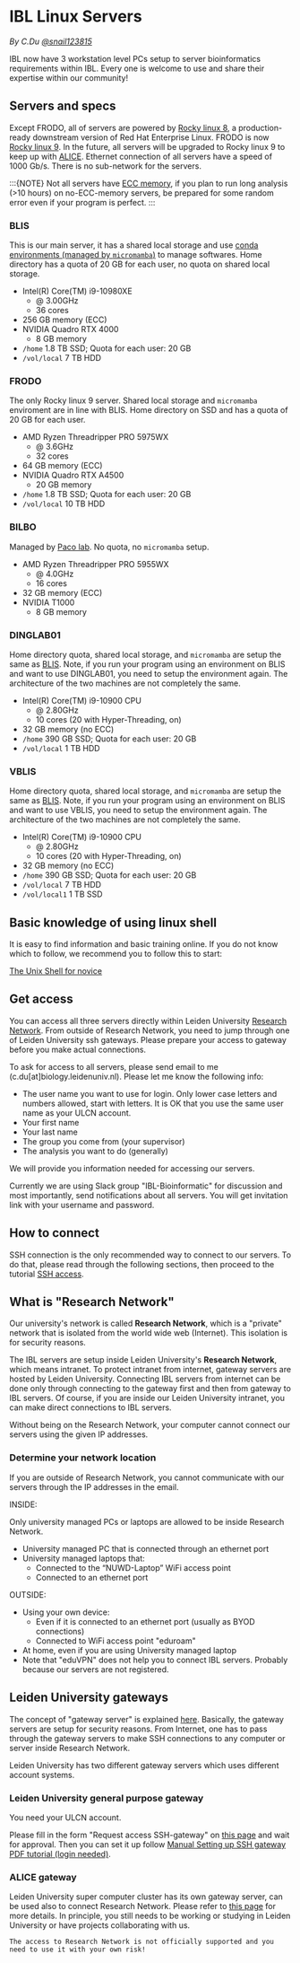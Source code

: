# IBL Linux Servers

*By C.Du [@snail123815](https://github.com/snail123815)*

IBL now have 3 workstation level PCs setup to server bioinformatics requirements within IBL. Every one is welcome to use and share their expertise within our community!

## Servers and specs

Except FRODO, all of servers are powered by [Rocky linux 8](https://rockylinux.org/about), a production-ready downstream version of Red Hat Enterprise Linux. FRODO is now [Rocky linux 9](https://rockylinux.org/news/rocky-linux-9-3-ga-release/). In the future, all servers will be upgraded to Rocky linux 9 to keep up with [ALICE](https://pubappslu.atlassian.net/wiki/spaces/HPCWIKI/pages/37519378/About+ALICE). Ethernet connection of all servers have a speed of 1000 Gb/s. There is no sub-network for the servers.

:::{NOTE}
Not all servers have [ECC memory](https://serverfault.com/questions/5887/what-is-ecc-ram-and-why-is-it-better), if you plan to run long analysis (>10 hours) on no-ECC-memory servers, be prepared for some random error even if your program is perfect.
:::

### BLIS

This is our main server, it has a shared local storage and use [conda environments (managed by `micromamba`)](Program%20setup.md) to manage softwares. Home directory has a quota of 20 GB for each user, no quota on shared local storage.

- Intel(R) Core(TM) i9-10980XE
  - @ 3.00GHz
  - 36 cores
- 256 GB memory (ECC)
- NVIDIA Quadro RTX 4000
  - 8 GB memory
- `/home` 1.8 TB SSD; Quota for each user: 20 GB
- `/vol/local` 7 TB HDD

### FRODO

The only Rocky linux 9 server. Shared local storage and `micromamba` enviroment are in line with BLIS. Home directory on SSD and has a quota of 20 GB for each user.

- AMD Ryzen Threadripper PRO 5975WX
  - @ 3.6GHz
  - 32 cores
- 64 GB memory (ECC)
- NVIDIA Quadro RTX A4500
  - 20 GB memory
- `/home` 1.8 TB SSD; Quota for each user: 20 GB
- `/vol/local` 10 TB HDD

### BILBO

Managed by [Paco lab](https://www.universiteitleiden.nl/en/staffmembers/paco-barona-gomez). No quota, no `micromamba` setup.

- AMD Ryzen Threadripper PRO 5955WX
  - @ 4.0GHz
  - 16 cores
- 32 GB memory (ECC)
- NVIDIA T1000
  - 8 GB memory

### DINGLAB01

Home directory quota, shared local storage, and `micromamba` are setup the same as [BLIS](#blis). Note, if you run your program using an environment on BLIS and want to use DINGLAB01, you need to setup the environment again. The architecture of the two machines are not completely the same.

- Intel(R) Core(TM) i9-10900 CPU
  - @ 2.80GHz
  - 10 cores (20 with Hyper-Threading, on)
- 32 GB memory (no ECC)
- `/home` 390 GB SSD; Quota for each user: 20 GB
- `/vol/local` 1 TB HDD

### VBLIS

Home directory quota, shared local storage, and `micromamba` are setup the same as [BLIS](#blis). Note, if you run your program using an environment on BLIS and want to use VBLIS, you need to setup the environment again. The architecture of the two machines are not completely the same.

- Intel(R) Core(TM) i9-10900 CPU
  - @ 2.80GHz
  - 10 cores (20 with Hyper-Threading, on)
- 32 GB memory (no ECC)
- `/home` 390 GB SSD; Quota for each user: 20 GB
- `/vol/local` 7 TB HDD
- `/vol/local1` 1 TB SSD

## Basic knowledge of using linux shell

It is easy to find information and basic training online. If you do not know which to follow, we recommend you to follow this to start:

[The Unix Shell for novice](https://swcarpentry.github.io/shell-novice/)

## Get access

You can access all three servers directly within Leiden University [Research Network](#what-is-research-network). From outside of Research Network, you need to jump through one of Leiden University ssh gateways. Please prepare your access to gateway before you make actual connections.

To ask for access to all servers, please send email to me (c.du\[at\]biology.leidenuniv.nl). Please let me know the following info:

- The user name you want to use for login. Only lower case letters and numbers allowed, start with letters. It is OK that you use the same user name as your ULCN account.
- Your first name
- Your last name
- The group you come from (your supervisor)
- The analysis you want to do (generally)

We will provide you information needed for accessing our servers.

Currently we are using Slack group "IBL-Bioinformatic" for discussion and most importantly, send notifications about all servers. You will get invitation link with your username and password.

## How to connect

SSH connection is the only recommended way to connect to our servers. To do that, please read through the following sections, then proceed to the tutorial [SSH access](../ssh%20access/ssh%20access.md).

## What is "Research Network"

Our university's network is called **Research Network**, which is a "private" network that is isolated from the world wide web (Internet). This isolation is for security reasons.

The IBL servers are setup inside Leiden University's **Research Network**, which means intranet. To protect intranet from internet, gateway servers are hosted by Leiden University. Connecting IBL servers from internet can be done only through connecting to the gateway first and then from gateway to IBL servers. Of course, if you are inside our Leiden University intranet, you can make direct connections to IBL servers.

Without being on the Research Network, your computer cannot connect our servers using the given IP addresses.

### Determine your network location

If you are outside of Research Network, you cannot communicate with our servers through the IP addresses in the email.

INSIDE:

Only university managed PCs or laptops are allowed to be inside Research Network.

- University managed PC that is connected through an ethernet port
- University managed laptops that:
  - Connected to the “NUWD-Laptop” WiFi access point
  - Connected to an ethernet port

OUTSIDE:

- Using your own device:
  - Even if it is connected to an ethernet port (usually as BYOD connections)
  - Connected to WiFi access point "eduroam"
- At home, even if you are using University managed laptop
- Note that "eduVPN" does not help you to connect IBL servers. Probably because our servers are not registered.

## Leiden University gateways

The concept of "gateway server" is explained [here](../ssh%20access/ssh%20access.md#ssh-gateway). Basically, the gateway servers are setup for security reasons. From Internet, one has to pass through the gateway servers to make SSH connections to any computer or server inside Research Network.

Leiden University has two different gateway servers which uses different account systems.

### Leiden University general purpose gateway

You need your ULCN account.

Please fill in the form "Request access SSH-gateway" on [this page](https://www.staff.universiteitleiden.nl/ict/help-and-support/application-forms/application-forms/service-units/ict-shared-service-centre) and wait for approval. Then you can set it up follow [Manual Setting up SSH gateway PDF tutorial (login needed)](https://helpdesk.universiteitleiden.nl/tas/public/ssp/content/detail/knowledgeitem?unid=4b176453-ad3f-418f-9c15-40a11471de5f).

### ALICE gateway

Leiden University super computer cluster has its own gateway server, can be used also to connect Research Network. Please refer to [this page](../alice/alice_ibl.md#how-to-get-an-account) for more details. In principle, you still needs to be working or studying in Leiden University or have projects collaborating with us.

```{note}
The access to Research Network is not officially supported and you need to use it with your own risk!
```
